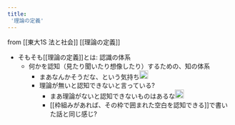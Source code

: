 ```yaml
---
title:
 '理論の定義'
---
```


from [[東大1S 法と社会]]
[[理論の定義]]
- そもそも[[理論の定義]]とは: 認識の体系
    - 何かを認知（見たり聞いたり想像したり）するための、知の体系
        - まあなんかそうだな、という気持ち<img src='https://scrapbox.io/api/pages/blu3mo-public/blu3mo/icon' alt='blu3mo.icon' height="19.5"/>
        - 理論が無いと認知できないと言っている?
            - まあ理論がないと認知できないものはあるな<img src='https://scrapbox.io/api/pages/blu3mo-public/blu3mo/icon' alt='blu3mo.icon' height="19.5"/>
            - [[枠組みがあれば、その枠で囲まれた空白を認知できる]]で書いた話と同じ感じ?
